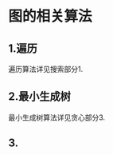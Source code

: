 # 图的相关算法
## 1.遍历
遍历算法详见搜索部分1.
##  2.最小生成树
最小生成树算法详见贪心部分3.
## 3.
<!--stackedit_data:
eyJoaXN0b3J5IjpbOTkwMTU2NzFdfQ==
-->